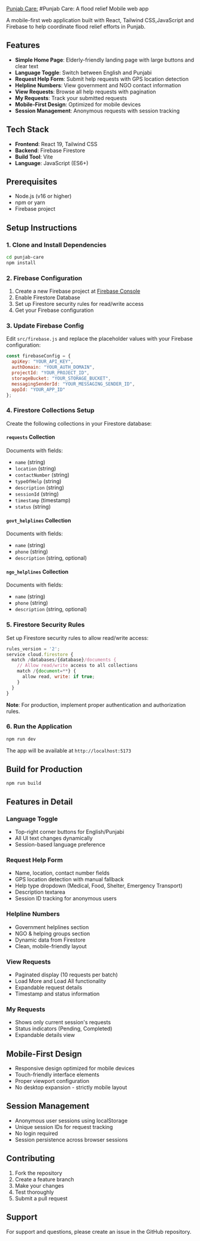 [Punjab Care:](https://punjabcare.org/)
#Punjab Care: A flood relief Mobile web app

A mobile-first web application built with React, Tailwind CSS,JavaScript and Firebase to help coordinate flood relief efforts in Punjab.

## Features

- **Simple Home Page**: Elderly-friendly landing page with large buttons and clear text
- **Language Toggle**: Switch between English and Punjabi
- **Request Help Form**: Submit help requests with GPS location detection
- **Helpline Numbers**: View government and NGO contact information
- **View Requests**: Browse all help requests with pagination
- **My Requests**: Track your submitted requests
- **Mobile-First Design**: Optimized for mobile devices
- **Session Management**: Anonymous requests with session tracking

## Tech Stack

- **Frontend**: React 19, Tailwind CSS
- **Backend**: Firebase Firestore
- **Build Tool**: Vite
- **Language**: JavaScript (ES6+)

## Prerequisites

- Node.js (v16 or higher)
- npm or yarn
- Firebase project

## Setup Instructions

### 1. Clone and Install Dependencies

```bash
cd punjab-care
npm install
```

### 2. Firebase Configuration

1. Create a new Firebase project at [Firebase Console](https://console.firebase.google.com/)
2. Enable Firestore Database
3. Set up Firestore security rules for read/write access
4. Get your Firebase configuration

### 3. Update Firebase Config

Edit `src/firebase.js` and replace the placeholder values with your Firebase configuration:

```javascript
const firebaseConfig = {
  apiKey: "YOUR_API_KEY",
  authDomain: "YOUR_AUTH_DOMAIN",
  projectId: "YOUR_PROJECT_ID",
  storageBucket: "YOUR_STORAGE_BUCKET",
  messagingSenderId: "YOUR_MESSAGING_SENDER_ID",
  appId: "YOUR_APP_ID"
};
```

### 4. Firestore Collections Setup

Create the following collections in your Firestore database:

#### `requests` Collection
Documents with fields:
- `name` (string)
- `location` (string)
- `contactNumber` (string)
- `typeOfHelp` (string)
- `description` (string)
- `sessionId` (string)
- `timestamp` (timestamp)
- `status` (string)

#### `govt_helplines` Collection
Documents with fields:
- `name` (string)
- `phone` (string)
- `description` (string, optional)

#### `ngo_helplines` Collection
Documents with fields:
- `name` (string)
- `phone` (string)
- `description` (string, optional)

### 5. Firestore Security Rules

Set up Firestore security rules to allow read/write access:

```javascript
rules_version = '2';
service cloud.firestore {
  match /databases/{database}/documents {
    // Allow read/write access to all collections
    match /{document=**} {
      allow read, write: if true;
    }
  }
}
```

**Note**: For production, implement proper authentication and authorization rules.

### 6. Run the Application

```bash
npm run dev
```

The app will be available at `http://localhost:5173`

## Build for Production

```bash
npm run build
```

## Features in Detail

### Language Toggle
- Top-right corner buttons for English/Punjabi
- All UI text changes dynamically
- Session-based language preference

### Request Help Form
- Name, location, contact number fields
- GPS location detection with manual fallback
- Help type dropdown (Medical, Food, Shelter, Emergency Transport)
- Description textarea
- Session ID tracking for anonymous users

### Helpline Numbers
- Government helplines section
- NGO & helping groups section
- Dynamic data from Firestore
- Clean, mobile-friendly layout

### View Requests
- Paginated display (10 requests per batch)
- Load More and Load All functionality
- Expandable request details
- Timestamp and status information

### My Requests
- Shows only current session's requests
- Status indicators (Pending, Completed)
- Expandable details view

## Mobile-First Design

- Responsive design optimized for mobile devices
- Touch-friendly interface elements
- Proper viewport configuration
- No desktop expansion - strictly mobile layout

## Session Management

- Anonymous user sessions using localStorage
- Unique session IDs for request tracking
- No login required
- Session persistence across browser sessions

## Contributing

1. Fork the repository
2. Create a feature branch
3. Make your changes
4. Test thoroughly
5. Submit a pull request


## Support

For support and questions, please create an issue in the GitHub repository.
